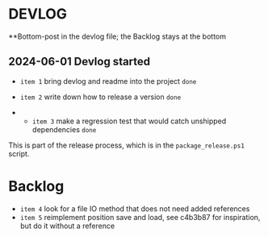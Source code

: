 # DEVLOG

**Bottom-post in the devlog file; the Backlog stays at the bottom

## 2024-06-01 Devlog started

* `item 1` bring devlog and readme into the project `done`
* `item 2` write down how to release a version `done`

* * `item 3` make a regression test that would catch unshipped dependencies `done`

This is part of the release process, which is in the `package_release.ps1` script.

# Backlog

* `item 4` look for a file IO method that does not need added references
* `item 5` reimplement position save and load, see c4b3b87 for inspiration, but do it without a reference

